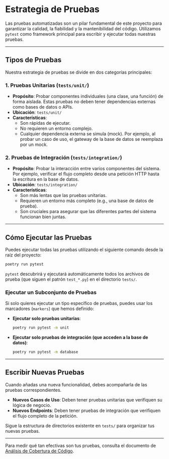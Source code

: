 # Estrategia de Pruebas

Las pruebas automatizadas son un pilar fundamental de este proyecto para garantizar la calidad, la fiabilidad y la mantenibilidad del código. Utilizamos `pytest` como framework principal para escribir y ejecutar todas nuestras pruebas.

---

## Tipos de Pruebas

Nuestra estrategia de pruebas se divide en dos categorías principales:

### 1. Pruebas Unitarias (`tests/unit/`)

-   **Propósito**: Probar componentes individuales (una clase, una función) de forma aislada. Estas pruebas no deben tener dependencias externas como bases de datos o APIs.
-   **Ubicación**: `tests/unit/`
-   **Características**:
    -   Son rápidas de ejecutar.
    -   No requieren un entorno complejo.
    -   Cualquier dependencia externa se simula (mock). Por ejemplo, al probar un caso de uso, el gateway de la base de datos se reemplaza por un mock.

### 2. Pruebas de Integración (`tests/integration/`)

-   **Propósito**: Probar la interacción entre varios componentes del sistema. Por ejemplo, verificar el flujo completo desde una petición HTTP hasta la escritura en la base de datos.
-   **Ubicación**: `tests/integration/`
-   **Características**:
    -   Son más lentas que las pruebas unitarias.
    -   Requieren un entorno más completo (e.g., una base de datos de prueba).
    -   Son cruciales para asegurar que las diferentes partes del sistema funcionan bien juntas.

---

## Cómo Ejecutar las Pruebas

Puedes ejecutar todas las pruebas utilizando el siguiente comando desde la raíz del proyecto:

```bash
poetry run pytest
```

`pytest` descubrirá y ejecutará automáticamente todos los archivos de prueba (que siguen el patrón `test_*.py`) en el directorio `tests/`.

### Ejecutar un Subconjunto de Pruebas

Si solo quieres ejecutar un tipo específico de pruebas, puedes usar los marcadores (`markers`) que hemos definido:

-   **Ejecutar solo pruebas unitarias**:
    ```bash
    poetry run pytest -m unit
    ```

-   **Ejecutar solo pruebas de integración (que acceden a la base de datos)**:
    ```bash
    poetry run pytest -m database
    ```

---

## Escribir Nuevas Pruebas

Cuando añadas una nueva funcionalidad, debes acompañarla de las pruebas correspondientes.

-   **Nuevos Casos de Uso**: Deben tener pruebas unitarias que verifiquen su lógica de negocio.
-   **Nuevos Endpoints**: Deben tener pruebas de integración que verifiquen el flujo completo de la petición.

Sigue la estructura de directorios existente en `tests/` para organizar tus nuevas pruebas.

---

Para medir qué tan efectivas son tus pruebas, consulta el documento de [Análisis de Cobertura de Código](./coverage.md). 